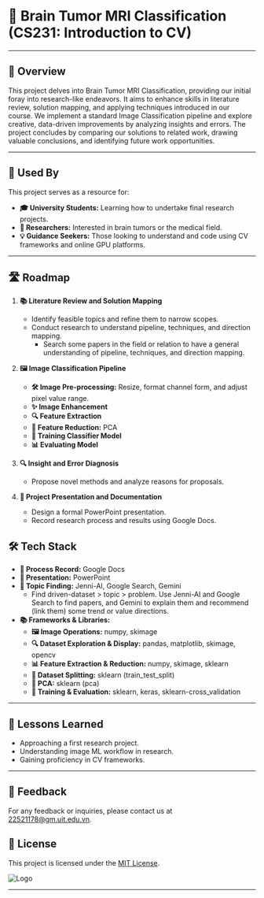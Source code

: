 # **🧠 Brain Tumor MRI Classification (CS231: Introduction to CV)**

---
## 🌟 Overview

This project delves into Brain Tumor MRI Classification, providing our initial foray into research-like endeavors. It aims to enhance skills in literature review, solution mapping, and applying techniques introduced in our course. We implement a standard Image Classification pipeline and explore creative, data-driven improvements by analyzing insights and errors. The project concludes by comparing our solutions to related work, drawing valuable conclusions, and identifying future work opportunities. 

---
## 👥 Used By

This project serves as a resource for:

- **🎓 University Students:** Learning how to undertake final research projects.
- **🔬 Researchers:** Interested in brain tumors or the medical field.
- **💡 Guidance Seekers:** Those looking to understand and code using CV frameworks and online GPU platforms.

---
## 🛣️ Roadmap

1. **📚 Literature Review and Solution Mapping**
   - Identify feasible topics and refine them to narrow scopes.
   - Conduct research to understand pipeline, techniques, and direction mapping.
      - Search some papers in the field or relation to have a general understanding of pipeline, techniques, and direction mapping.     

2. **🖼️ Image Classification Pipeline**
   - **🛠️ Image Pre-processing:** Resize, format channel form, and adjust pixel value range.
   - **✨ Image Enhancement**
   - **🔍 Feature Extraction**
   - **🔽 Feature Reduction:** PCA
   - **🎯 Training Classifier Model**
   - **📊 Evaluating Model**

3. **🔍 Insight and Error Diagnosis**
   - Propose novel methods and analyze reasons for proposals.

4. **📑 Project Presentation and Documentation**
   - Design a formal PowerPoint presentation.
   - Record research process and results using Google Docs.

## 🛠️ Tech Stack

- **📝 Process Record:** Google Docs
- **🎨 Presentation:** PowerPoint
- **🔎 Topic Finding:** Jenni-AI, Google Search, Gemini
   - Find driven-dataset > topic > problem. Use Jenni-AI and Google Search to find papers, and Gemini to explain them and recommend (link them) some trend or value directions. 
- **📚 Frameworks & Libraries:**
  - **🖼️ Image Operations:** numpy, skimage
  - **🔍 Dataset Exploration & Display:** pandas, matplotlib, skimage, opencv
  - **📊 Feature Extraction & Reduction:** numpy, skimage, sklearn
  - **🔄 Dataset Splitting:** sklearn (train_test_split)
  - **🔽 PCA:** sklearn (pca)
  - **🎯 Training & Evaluation:** sklearn, keras, sklearn-cross_validation

---
## 📘 Lessons Learned

- Approaching a first research project.
- Understanding image ML workflow in research.
- Gaining proficiency in CV frameworks.

---
## 📢 Feedback

For any feedback or inquiries, please contact us at [22521178@gm.uit.edu.vn](mailto:22521178@gm.uit.edu.vn).

## 📜 License

This project is licensed under the [MIT License](https://choosealicense.com/licenses/mit/).

![Logo](https://scontent.fdad2-1.fna.fbcdn.net/v/t39.30808-6/413843529_1740701689783624_8092325184717617985_n.jpg?_nc_cat=108&ccb=1-7&_nc_sid=6ee11a&_nc_ohc=xbc3nv6ryCEQ7kNvgFXOqM-&_nc_ht=scontent.fdad2-1.fna&oh=00_AYBUpntyFu6CtHY3dNMS4jjOeKQHJVBIANxwTvDcsOyC6w&oe=66C9D8C9)

---
